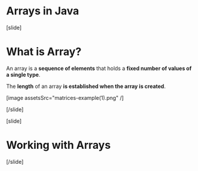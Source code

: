 # Arrays in Java

[slide]

# What is Array?

An array is a **sequence of elements** that holds a **fixed number of values of a single type**.

The **length** of an array **is established when the array is created**.

[image assetsSrc="matrices-example(1).png" /]








[/slide]

[slide]

# Working with Arrays

[/slide]
